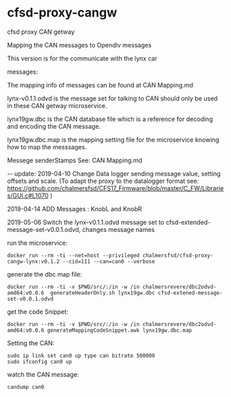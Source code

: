 # cfsd-proxy-cangw
cfsd proxy CAN getway

Mapping the CAN messages to Opendlv messages

This version is for the communicate with the lynx car

messages:

The mapping info of messages can be found at CAN Mapping.md

lynx-v0.1.1.odvd is the message set for talking to CAN should only be used in these CAN getway microservice.

lynx19gw.dbc is the CAN database file which is a reference for decoding and encoding the CAN message.

lynx19gw.dbc.map is the mapping setting file for the microservice knowing how to map the messsages.

Messege senderStamps See: CAN Mapping.md

-- update:
2019-04-10 Change Data logger sending message value, setting offsets and scale. (To adapt the proxy to the datalogger format see: https://github.com/chalmersfsd/CFS17_Firmware/blob/master/C_FW/Libraries/GUI.c#L1070 )

2019-04-14 ADD Messages : KnobL and KnobR

2019-05-06 Switch the lynx-v0.1.1.odvd message set to cfsd-extended-message-set-v0.0.1.odvd, changes message names

run the microservice:

```
docker run --rm -ti --net=host --privileged chalmersfsd/cfsd-proxy-cangw-lynx:v0.1.2 --cid=111 --can=can0 --verbose
```


generate the dbc map file:

```
docker run --rm -ti -v $PWD/src/:/in -w /in chalmersrevere/dbc2odvd-amd64:v0.0.6  generateHeaderOnly.sh lynx19gw.dbc cfsd-extened-message-set-v0.0.1.odvd
```

get the code Snippet:

```
docker run --rm -ti -v $PWD/src/:/in -w /in chalmersrevere/dbc2odvd-amd64:v0.0.6 generateMappingCodeSnippet.awk lynx19gw.dbc.map
```

Setting the CAN:

```
sudo ip link set can0 up type can bitrate 500000
sudo ifconfig can0 up
```

watch the CAN message:

```
candump can0
```